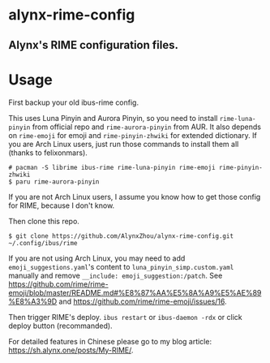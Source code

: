 alynx-rime-config
=================

Alynx's RIME configuration files.
---------------------------------

# Usage

First backup your old ibus-rime config.

This uses Luna Pinyin and Aurora Pinyin, so you need to install `rime-luna-pinyin` from official repo and `rime-aurora-pinyin` from AUR. It also depends on `rime-emoji` for emoji and `rime-pinyin-zhwiki` for extended dictionary. If you are Arch Linux users, just run those commands to install them all (thanks to felixonmars).

```
# pacman -S librime ibus-rime rime-luna-pinyin rime-emoji rime-pinyin-zhwiki
$ paru rime-aurora-pinyin
```

If you are not Arch Linux users, I assume you know how to get those config for RIME, because I don't know.

Then clone this repo.

```
$ git clone https://github.com/AlynxZhou/alynx-rime-config.git ~/.config/ibus/rime
```

If you are not using Arch Linux, you may need to add `emoji_suggestions.yaml`'s content to `luna_pinyin_simp.custom.yaml` manually and remove `__include: emoji_suggestion:/patch`. See <https://github.com/rime/rime-emoji/blob/master/README.md#%E8%87%AA%E5%8A%A9%E5%AE%89%E8%A3%9D> and <https://github.com/rime/rime-emoji/issues/16>.

Then trigger RIME's deploy. `ibus restart` or `ibus-daemon -rdx` or click deploy button (recommanded).

For detailed features in Chinese please go to my blog article: <https://sh.alynx.one/posts/My-RIME/>.

